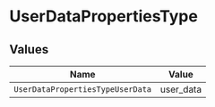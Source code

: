 # UserDataPropertiesType


## Values

| Name                             | Value                            |
| -------------------------------- | -------------------------------- |
| `UserDataPropertiesTypeUserData` | user_data                        |